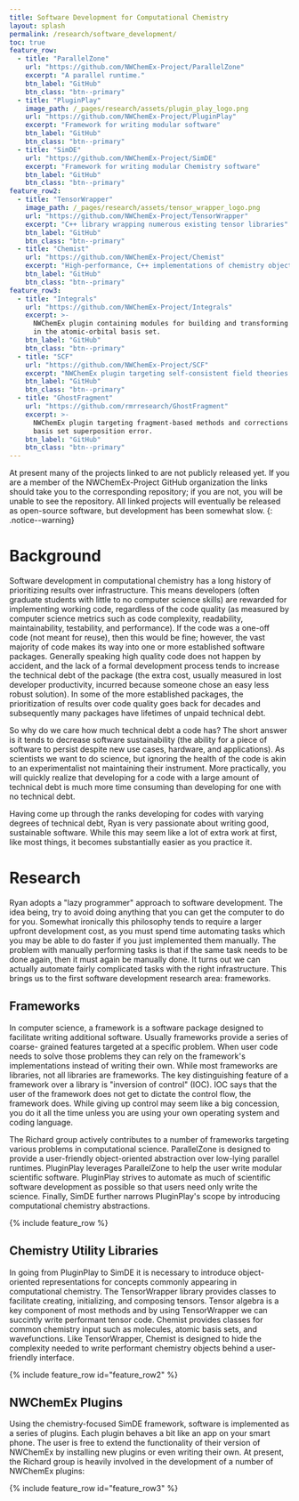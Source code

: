 ```yaml
---
title: Software Development for Computational Chemistry
layout: splash
permalink: /research/software_development/
toc: true
feature_row:
  - title: "ParallelZone"
    url: "https://github.com/NWChemEx-Project/ParallelZone"
    excerpt: "A parallel runtime."
    btn_label: "GitHub"
    btn_class: "btn--primary"
  - title: "PluginPlay"
    image_path: /_pages/research/assets/plugin_play_logo.png
    url: "https://github.com/NWChemEx-Project/PluginPlay"
    excerpt: "Framework for writing modular software"
    btn_label: "GitHub"
    btn_class: "btn--primary"
  - title: "SimDE"
    url: "https://github.com/NWChemEx-Project/SimDE"
    excerpt: "Framework for writing modular Chemistry software"
    btn_label: "GitHub"
    btn_class: "btn--primary"
feature_row2:
  - title: "TensorWrapper"
    image_path: /_pages/research/assets/tensor_wrapper_logo.png
    url: "https://github.com/NWChemEx-Project/TensorWrapper"
    excerpt: "C++ library wrapping numerous existing tensor libraries"
    btn_label: "GitHub"
    btn_class: "btn--primary"
  - title: "Chemist"
    url: "https://github.com/NWChemEx-Project/Chemist"
    excerpt: "High-performance, C++ implementations of chemistry objects"
    btn_label: "GitHub"
    btn_class: "btn--primary"
feature_row3:
  - title: "Integrals"
    url: "https://github.com/NWChemEx-Project/Integrals"
    excerpt: >-
      NWChemEx plugin containing modules for building and transforming integrals
      in the atomic-orbital basis set.
    btn_label: "GitHub"
    btn_class: "btn--primary"  
  - title: "SCF"
    url: "https://github.com/NWChemEx-Project/SCF"
    excerpt: "NWChemEx plugin targeting self-consistent field theories."
    btn_label: "GitHub"
    btn_class: "btn--primary"
  - title: "GhostFragment"
    url: "https://github.com/rmrresearch/GhostFragment"
    excerpt: >-
      NWChemEx plugin targeting fragment-based methods and corrections for 
      basis set superposition error.
    btn_label: "GitHub"
    btn_class: "btn--primary"
---
```


At present many of the projects linked to are not publicly released yet. If you 
are a member of the NWChemEx-Project GitHub organization the links should take
you to the corresponding repository; if you are not, you will be unable to see
the repository. All linked projects will eventually be released as open-source
software, but development has been somewhat slow.
{: .notice--warning}

# Background

Software development in computational chemistry has a long history of 
prioritizing results over infrastructure. This means developers (often graduate 
students with little to no computer science skills) are rewarded for 
implementing working code, regardless of the code quality (as measured by
computer science metrics such as code complexity, readability, maintainability,
testability, and performance). If the code was a one-off code (not meant for 
reuse), then this would be fine; however, the vast majority of code makes its 
way into one or more established software packages. Generally speaking high
quality code does not happen by accident, and the lack of a formal development
process tends to increase the technical debt of the package (the extra cost, 
usually measured in lost developer productivity, incurred because someone chose 
an easy less robust solution). In some of the more established packages, the
prioritization of results over code quality goes back for decades and 
subsequently many packages have lifetimes of unpaid technical debt.

So why do we care how much technical debt a code has? The short answer is it
tends to decrease software sustainability (the ability for a piece of software
to persist despite new use cases, hardware, and applications). As scientists we
want to do science, but ignoring the health of the code is akin to an 
experimentalist not maintaining their instrument. More practically, you will
quickly realize that developing for a code with a large amount of technical debt
is much more time consuming than developing for one with no technical debt.

Having come up through the ranks developing for codes with varying degrees of
technical debt, Ryan is very passionate about writing good, sustainable
software. While this may seem like a lot of extra work at first, like most
things, it becomes substantially easier as you practice it.

# Research

Ryan adopts a "lazy programmer" approach to software development. The idea
being, try to avoid doing anything that you can get the computer to do for
you. Somewhat ironically this philosophy tends to require a larger upfront
development cost, as you must spend time automating tasks which you may be able
to do faster if you just implemented them manually. The problem with manually
performing tasks is that if the same task needs to be done again, then it must
again be manually done. It turns out we can actually automate fairly complicated
tasks with the right infrastructure. This brings us to the first software
development research area: frameworks.

## Frameworks

In computer science, a framework is a software package designed to facilitate
writing additional software. Usually frameworks provide a series of coarse-
grained features targeted at a specific problem. When user code needs to solve
those problems they can rely on the framework's implementations instead of
writing their own. While most frameworks are libraries, not all libraries are
frameworks. The key distinguishing feature of a framework over a library is
"inversion of control" (IOC). IOC says that the user of the framework does not
get to dictate the control flow, the framework does. While giving up control
may seem like a big concession, you do it all the time unless you are using 
your own operating system and coding language. 

The Richard group actively contributes to a number of frameworks targeting 
various problems in computational science. ParallelZone is designed to provide
a user-friendly object-oriented abstraction over low-lying parallel runtimes.
PluginPlay leverages ParallelZone to help the user write modular scientific
software. PluginPlay strives to automate as much of scientific software
development as possible so that users need only write the science. Finally,
SimDE further narrows PluginPlay's scope by introducing computational chemistry
abstractions.

{% include feature_row %}

## Chemistry Utility Libraries

In going from PluginPlay to SimDE it is necessary to introduce object-oriented
representations for concepts commonly appearing in computational chemistry.
The TensorWrapper library provides classes to facilitate creating, initializing,
and composing tensors. Tensor algebra is a key component of most methods and by
using TensorWrapper we can succintly write performant tensor code. Chemist
provides classes for common chemistry input such as molecules, atomic basis
sets, and wavefunctions. Like TensorWrapper, Chemist is designed to hide the
complexity needed to write performant chemistry objects behind a user-friendly
interface.

{% include feature_row id="feature_row2" %}

## NWChemEx Plugins

Using the chemistry-focused SimDE framework, software is implemented as a series
of plugins. Each plugin behaves a bit like an app on your smart phone. The user
is free to extend the functionality of their version of NWChemEx by installing 
new plugins or even writing their own. At present, the Richard group is heavily
involved in the development of a number of NWChemEx plugins:

{% include feature_row id="feature_row3" %}